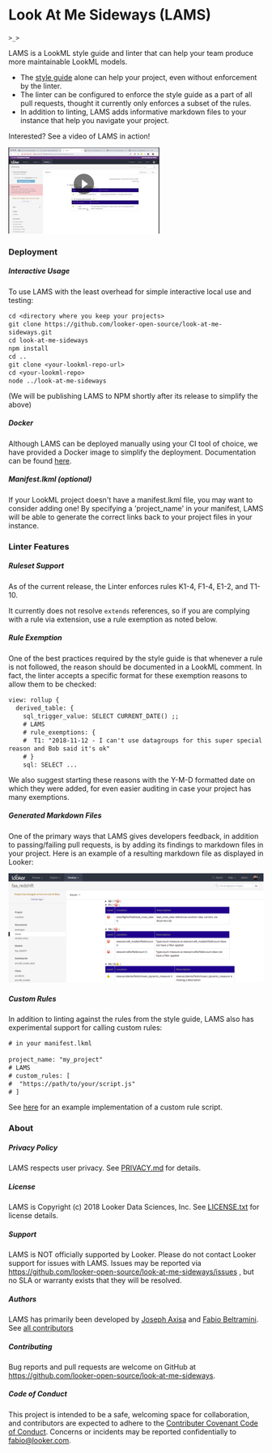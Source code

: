 # Look At Me Sideways (LAMS)

`>_>`

LAMS is a LookML style guide and linter that can help your team produce more maintainable LookML models.

- The [style guide](https://looker-open-source.github.io/look-at-me-sideways/rules.html) alone can help your project, even without enforcement by the linter.
- The linter can be configured to enforce the style guide as a part of all pull requests, thought it currently only enforces a subset of the rules.
- In addition to linting, LAMS adds informative markdown files to your instance that help you navigate your project.

Interested? See a video of LAMS in action!

[![LAMS video](docs/img/video-cover.png)](https://drive.google.com/file/d/1N5N26n52O2i95tz5vUZpoG1Ic3b3nNAQ/view)

### Deployment

##### Interactive Usage

To use LAMS with the least overhead for simple interactive local use and testing:

	cd <directory where you keep your projects>
	git clone https://github.com/looker-open-source/look-at-me-sideways.git
	cd look-at-me-sideways
	npm install
	cd ..
	git clone <your-lookml-repo-url>
	cd <your-lookml-repo>
	node ../look-at-me-sideways

(We will be publishing LAMS to NPM shortly after its release to simplify the above)

##### Docker

Although LAMS can be deployed manually using your CI tool of choice, we have provided a Docker image to simplify the deployment. Documentation can be found [here](https://github.com/looker-open-source/look-at-me-sideways/blob/master/docker/README.md).

##### Manifest.lkml (optional)

If your LookML project doesn't have a manifest.lkml file, you may want to consider adding one! By specifying a 'project_name' in your manifest, LAMS will be able to generate the correct links back to your project files in your instance.

### Linter Features

##### Ruleset Support

As of the current release, the Linter enforces rules K1-4, F1-4, E1-2, and T1-10.

It currently does not resolve `extends` references, so if you are complying with a rule via extension, use a rule exemption as noted below.

##### Rule Exemption

One of the best practices required by the style guide is that whenever a rule is not followed, the reason should be documented in a LookML comment. In fact, the linter accepts a specific format for these exemption reasons to allow them to be checked:

```lkml
view: rollup {
  derived_table: {
    sql_trigger_value: SELECT CURRENT_DATE() ;;
    # LAMS
    # rule_exemptions: {
    #  T1: "2018-11-12 - I can't use datagroups for this super special reason and Bob said it's ok"
    # }
    sql: SELECT ...
```

We also suggest starting these reasons with the Y-M-D formatted date on which they were added, for even easier auditing in case your project has many exemptions.

##### Generated Markdown Files
One of the primary ways that LAMS gives developers feedback, in addition to passing/failing pull requests, is by adding its findings to markdown files in your project. Here is an example of a resulting markdown file as displayed in Looker:

![Markdown example](docs/img/markdown-example.png)

##### Custom Rules

In addition to linting against the rules from the style guide, LAMS also has
experimental support for calling custom rules:

```lkml
# in your manifest.lkml

project_name: "my_project"
# LAMS
# custom_rules: [
#  "https://path/to/your/script.js"
# ]
```

See [here](https://github.com/looker-open-source/look-at-me-sideways/blob/master/docs/sample-custom-rule.js) for an example implementation of a custom rule script.

### About

##### Privacy Policy
LAMS respects user privacy. See [PRIVACY.md](https://github.com/looker-open-source/look-at-me-sideways/blob/master/PRIVACY.md) for details.

##### License
LAMS is Copyright (c) 2018 Looker Data Sciences, Inc. See [LICENSE.txt](https://github.com/looker-open-source/look-at-me-sideways/blob/master/LICENSE.txt) for license details.

##### Support
LAMS is NOT officially supported by Looker. Please do not contact Looker support for issues with LAMS. Issues may be reported via https://github.com/looker-open-source/look-at-me-sideways/issues , but no SLA or warranty exists that they will be resolved.

##### Authors
LAMS has primarily been developed by [Joseph Axisa](https://github.com/josephaxisa) and [Fabio Beltramini](https://github.com/looker-open-source). See [all contributors](https://github.com/looker-open-source/look-at-me-sideways/graphs/contributors)

##### Contributing
Bug reports and pull requests are welcome on GitHub at https://github.com/looker-open-source/look-at-me-sideways.

##### Code of Conduct
This project is intended to be a safe, welcoming space for collaboration, and contributors are expected to adhere to the
[Contributer Covenant Code of Conduct](https://www.contributor-covenant.org/version/1/4/code-of-conduct). Concerns or
incidents may be reported confidentially to fabio@looker.com.
